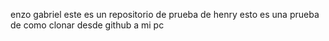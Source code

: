 enzo gabriel
este es un repositorio de prueba de henry
esto es una prueba de como clonar desde github a mi pc